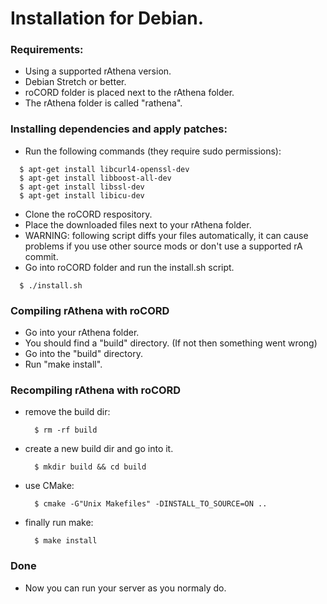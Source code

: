 # Installation for Debian.

### Requirements:
  - Using a supported rAthena version.
  - Debian Stretch or better.
  - roCORD folder is placed next to the rAthena folder.
  - The rAthena folder is called "rathena".

### Installing dependencies and apply patches:
  - Run the following commands (they require sudo permissions):
  ```
    $ apt-get install libcurl4-openssl-dev
    $ apt-get install libboost-all-dev
    $ apt-get install libssl-dev
    $ apt-get install libicu-dev
  ```
  - Clone the roCORD respository.
  - Place the downloaded files next to your rAthena folder.
  - WARNING: following script diffs your files automatically, it can cause problems if you use other source mods or don't use a supported rA commit.
  - Go into roCORD folder and run the install.sh script.
  ```
    $ ./install.sh
  ```
### Compiling rAthena with roCORD
  - Go into your rAthena folder.
  - You should find a "build" directory. (If not then something went wrong)
  - Go into the "build" directory.
  - Run "make install".

### Recompiling rAthena with roCORD
  - remove the build dir:
    ```
      $ rm -rf build
    ```
  - create a new build dir and go into it.
    ```
      $ mkdir build && cd build
    ```
  - use CMake:
    ```
      $ cmake -G"Unix Makefiles" -DINSTALL_TO_SOURCE=ON ..
    ```
  - finally run make:
    ```
      $ make install
    ```
### Done
  - Now you can run your server as you normaly do.
